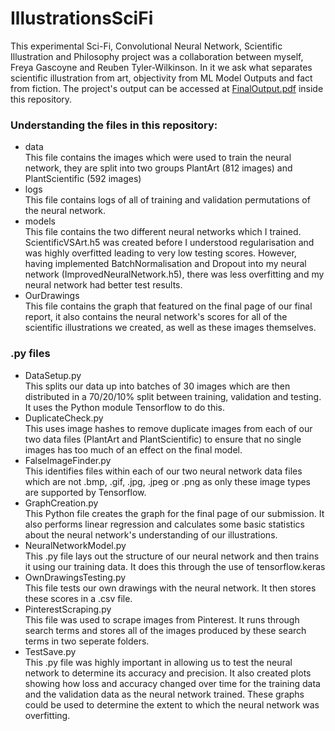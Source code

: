 # IllustrationsSciFi
This experimental Sci-Fi, Convolutional Neural Network, Scientific Illustration and Philosophy project was a collaboration between myself, Freya Gascoyne and Reuben Tyler-Wilkinson. In it we ask what separates scientific illustration from art, objectivity from ML Model Outputs and fact from fiction. The project's output can be accessed at [FinalOutput.pdf](https://github.com/spaucky/IllustrationsSciFi/blob/main/FinalOutput.pdf) inside this repository.

### Understanding the files in this repository:
- data  
This file contains the images which were used to train the neural network, they are split into two groups PlantArt (812 images) and PlantScientific (592 images)
- logs  
This file contains logs of all of training and validation permutations of the neural network.
- models  
This file contains the two different neural networks which I trained. ScientificVSArt.h5 was created before I understood regularisation and was highly overfitted leading to very low testing scores. However, having implemented BatchNormalisation and Dropout into my neural network (ImprovedNeuralNetwork.h5), there was less overfitting and my neural network had better test results.
- OurDrawings  
This file contains the graph that featured on the final page of our final report, it also contains the neural network's scores for all of the scientific illustrations we created, as well as these images themselves.
### .py files
- DataSetup.py  
This splits our data up into batches of 30 images which are then distributed in a 70/20/10% split between training, validation and testing. It uses the Python module Tensorflow to do this.
- DuplicateCheck.py  
This uses image hashes to remove duplicate images from each of our two data files (PlantArt and PlantScientific) to ensure that no single images has too much of an effect on the final model.
- FalseImageFinder.py  
This identifies files within each of our two neural network data files which are not .bmp, .gif, .jpg, .jpeg or .png as only these image types are supported by Tensorflow.
- GraphCreation.py  
This Python file creates the graph for the final page of our submission. It also performs linear regression and calculates some basic statistics about the neural network's understanding of our illustrations.
- NeuralNetworkModel.py  
This .py file lays out the structure of our neural network and then trains it using our training data. It does this through the use of tensorflow.keras
- OwnDrawingsTesting.py  
This file tests our own drawings with the neural network. It then stores these scores in a .csv file.
- PinterestScraping.py  
This file was used to scrape images from Pinterest. It runs through search terms and stores all of the images produced by these search terms in two seperate folders.
- TestSave.py  
This .py file was highly important in allowing us to test the neural network to determine its accuracy and precision. It also created plots showing how loss and accuracy changed over time for the training data and the validation data as the neural network trained. These graphs could be used to determine the extent to which the neural network was overfitting.
